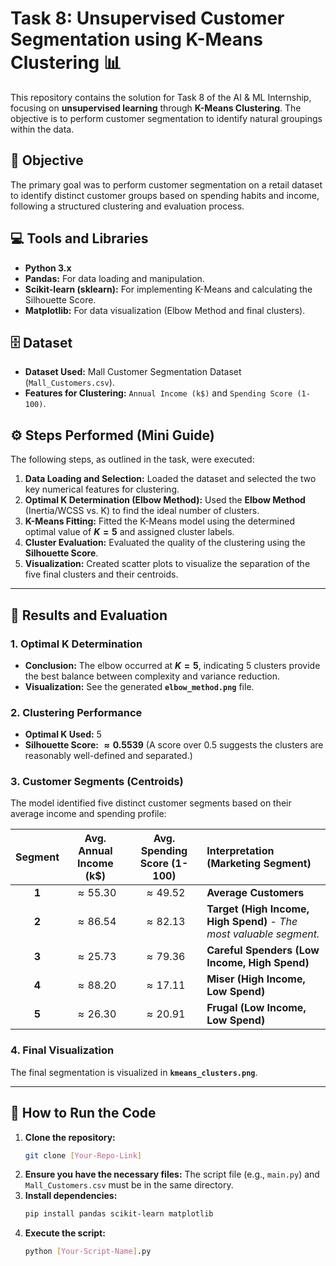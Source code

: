 # Task 8: Unsupervised Customer Segmentation using K-Means Clustering 📊

This repository contains the solution for Task 8 of the AI & ML Internship, focusing on **unsupervised learning** through **K-Means Clustering**. The objective is to perform customer segmentation to identify natural groupings within the data.

## 🎯 Objective

The primary goal was to perform customer segmentation on a retail dataset to identify distinct customer groups based on spending habits and income, following a structured clustering and evaluation process.

## 💻 Tools and Libraries

* **Python 3.x**
* **Pandas:** For data loading and manipulation.
* **Scikit-learn (sklearn):** For implementing K-Means and calculating the Silhouette Score.
* **Matplotlib:** For data visualization (Elbow Method and final clusters).

## 🗄️ Dataset

* **Dataset Used:** Mall Customer Segmentation Dataset (`Mall_Customers.csv`).
* **Features for Clustering:** `Annual Income (k$)` and `Spending Score (1-100)`.

## ⚙️ Steps Performed (Mini Guide)

The following steps, as outlined in the task, were executed:

1.  **Data Loading and Selection:** Loaded the dataset and selected the two key numerical features for clustering.
2.  **Optimal K Determination (Elbow Method):** Used the **Elbow Method** (Inertia/WCSS vs. K) to find the ideal number of clusters.
3.  **K-Means Fitting:** Fitted the K-Means model using the determined optimal value of **$K=5$** and assigned cluster labels.
4.  **Cluster Evaluation:** Evaluated the quality of the clustering using the **Silhouette Score**.
5.  **Visualization:** Created scatter plots to visualize the separation of the five final clusters and their centroids.

***

## 📝 Results and Evaluation

### 1. Optimal K Determination

* **Conclusion:** The elbow occurred at **$K=5$**, indicating 5 clusters provide the best balance between complexity and variance reduction.
* **Visualization:** See the generated **`elbow_method.png`** file.

### 2. Clustering Performance

* **Optimal K Used:** 5
* **Silhouette Score:** **$\approx 0.5539$** (A score over 0.5 suggests the clusters are reasonably well-defined and separated.)

### 3. Customer Segments (Centroids)

The model identified five distinct customer segments based on their average income and spending profile:

| Segment | Avg. Annual Income (k\$) | Avg. Spending Score (1-100) | Interpretation (Marketing Segment) |
| :---: | :---: | :---: | :--- |
| **1** | $\approx 55.30$ | $\approx 49.52$ | **Average Customers** |
| **2** | $\approx 86.54$ | $\approx 82.13$ | **Target (High Income, High Spend)** - *The most valuable segment.* |
| **3** | $\approx 25.73$ | $\approx 79.36$ | **Careful Spenders (Low Income, High Spend)** |
| **4** | $\approx 88.20$ | $\approx 17.11$ | **Miser (High Income, Low Spend)** |
| **5** | $\approx 26.30$ | $\approx 20.91$ | **Frugal (Low Income, Low Spend)** |

### 4. Final Visualization

The final segmentation is visualized in **`kmeans_clusters.png`**.

***

## 🚀 How to Run the Code

1.  **Clone the repository:**
    ```bash
    git clone [Your-Repo-Link]
    ```
2.  **Ensure you have the necessary files:** The script file (e.g., `main.py`) and `Mall_Customers.csv` must be in the same directory.
3.  **Install dependencies:**
    ```bash
    pip install pandas scikit-learn matplotlib
    ```
4.  **Execute the script:**
    ```bash
    python [Your-Script-Name].py
    ```
